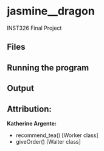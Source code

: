 # jasmine__dragon
INST326 Final Project

## Files

## Running the program

## Output


## Attribution:
**Katherine Argente:**
- recommend_tea() [Worker class]
- giveOrder() [Waiter class]
